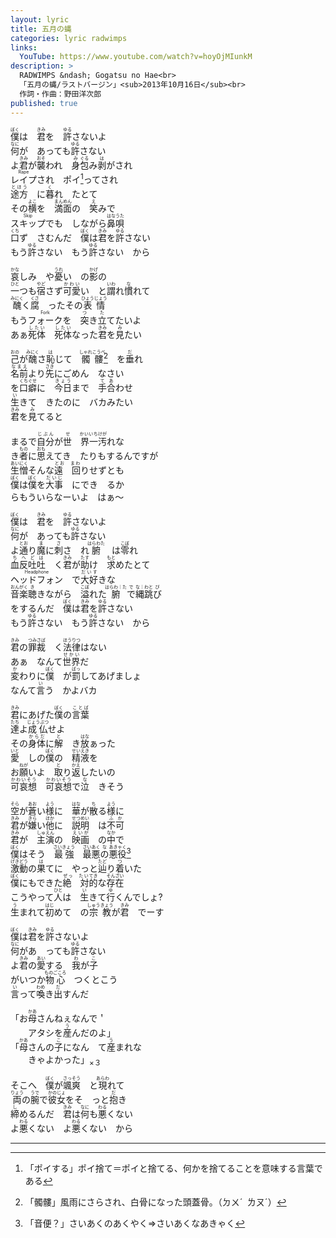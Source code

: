 ```yaml
---
layout: lyric
title: 五月の蝿
categories: lyric radwimps
links:
  YouTube: https://www.youtube.com/watch?v=hoyOjMIunkM
description: >
  RADWIMPS &ndash; Gogatsu no Hae<br>
  「五月の蝿/ラストバージン」<sub>2013年10月16日</sub><br>
  作詞・作曲：野田洋次郎
published: true
---
```


<ruby><rb>僕</rb><rt>ぼく</rt></ruby>は　<ruby><rb>君</rb><rt>きみ</rt></ruby>を　<ruby><rb>許</rb><rt>ゆる</rt></ruby>さないよ<br><ruby><rb>何</rb><rt>なに</rt></ruby>が　あっても<ruby><rb>許</rb><rt>ゆる</rt></ruby>さない<br>よ<ruby><rb>君</rb><rt>きみ</rt></ruby>が<ruby><rb>襲</rb><rt>おそ</rt></ruby>われ　<ruby><rb>身</rb><rt>み</rt></ruby><ruby><rb>包</rb><rt>ぐる</rt></ruby>み<ruby><rb>剥</rb><rt>は</rt></ruby>がされ<br><ruby><rb>レイプ</rb><rt>Rape</rt></ruby>され　ポイ[^poi]ってされ<br><ruby><rb>途方</rb><rt>とほう</rt></ruby>　に<ruby><rb>暮</rb><rt>く</rt></ruby>れ　たとて<br>その<ruby><rb>横</rb><rt>よこ</rt></ruby>を　<ruby><rb>満面</rb><rt>まんめん</rt></ruby>の　<ruby><rb>笑</rb><rt>え</rt></ruby>みで<br><ruby><rb>スキップ</rb><rt>Skip</rt></ruby>でも　しながら<ruby><rb>鼻唄</rb><rt>はなうた</rt></ruby><br><ruby><rb>口</rb><rt>くち</rt></ruby>ず　さむんだ　<ruby><rb>僕</rb><rt>ぼく</rt></ruby>は<ruby><rb>君</rb><rt>きみ</rt></ruby>を<ruby><rb>許</rb><rt>ゆる</rt></ruby>さない<br>もう<ruby><rb>許</rb><rt>ゆる</rt></ruby>さない　もう<ruby><rb>許</rb><rt>ゆる</rt></ruby>さない　から<br>

<ruby><rb>哀</rb><rt>かな</rt></ruby>しみ　や<ruby><rb>憂</rb><rt>うれ</rt></ruby>い　の<ruby><rb>影</rb><rt>かげ</rt></ruby>の<br><ruby><rb>一</rb><rt>ひと</rt></ruby>つも<ruby><rb>宿</rb><rt>やど</rt></ruby>さず<ruby><rb>可愛</rb><rt>かわい</rt></ruby>い　と<ruby><rb>謂</rb><rt>いわ</rt></ruby>れ<ruby><rb>慣</rb><rt>な</rt></ruby>れて<br><ruby><rb>醜</rb><rt>みにく</rt></ruby>く<ruby><rb>腐</rb><rt>くさ</rt></ruby>　ったその<ruby><rb>表情</rb><rt>ひょうじょう</rt></ruby><br>もう<ruby><rb>フォーク</rb><rt>Fork</rt></ruby>を　<ruby><rb>突</rb><rt>つ</rt></ruby>き<ruby><rb>立</rb><rt>た</rt></ruby>てたいよ<br>あぁ<ruby><rb>死体</rb><rt>したい</rt></ruby>　<ruby><rb>死体</rb><rt>したい</rt></ruby>なった<ruby><rb>君</rb><rt>きみ</rt></ruby>を<ruby><rb>見</rb><rt>み</rt></ruby>たい<br>

<ruby><rb>己</rb><rt>おの</rt></ruby>が<ruby><rb>醜</rb><rt>みにく</rt></ruby>さ<ruby><rb>恥</rb><rt>は</rt></ruby>じて　<ruby><rb>髑髏</rb><rt>しゃれこうべ</rt></ruby>[^dkr]　を<ruby><rb>垂</rb><rt>だ</rt></ruby>れ<br><ruby><rb>名前</rb><rt>なまえ</rt></ruby>より<ruby><rb>先</rb><rt>さき</rt></ruby>にごめん　なさい<br>を<ruby><rb>口癖</rb><rt>くちぐせ</rt></ruby>に　<ruby><rb>今日</rb><rt>きょう</rt></ruby>まで　<ruby><rb>手合</rb><rt>てあ</rt></ruby>わせ<br><ruby><rb>生</rb><rt>い</rt></ruby>きて　きたのに　バカみたい<br><ruby><rb>君</rb><rt>きみ</rt></ruby>を<ruby><rb>見</rb><rt>み</rt></ruby>てると<br>

まるで<ruby><rb>自分</rb><rt>じぶん</rt></ruby>が<ruby><rb>世　界一</rb><rt>&ensp;せ　　かいいち</rt></ruby><ruby><rb>汚</rb><rt>けが</rt></ruby>れな<br>き<ruby><rb>者</rb><rt>もの</rt></ruby>に<ruby><rb>思</rb><rt>おも</rt></ruby>えてき　たりもするんですが<br><ruby><rb>生憎</rb><rt>あいにく</rt></ruby>そんな<ruby><rb>遠　回</rb><rt>とお　まわ</rt></ruby>りせずとも<br><ruby><rb>僕</rb><rt>ぼく</rt></ruby>は<ruby><rb>僕</rb><rt>ぼく</rt></ruby>を<ruby><rb>大事</rb><rt>だいじ</rt></ruby>　にでき　るか<br>らもういらなーいよ　はぁ～<br>

<ruby><rb>僕</rb><rt>ぼく</rt></ruby>は　<ruby><rb>君</rb><rt>きみ</rt></ruby>を　<ruby><rb>許</rb><rt>ゆる</rt></ruby>さないよ<br><ruby><rb>何</rb><rt>なに</rt></ruby>が　あっても<ruby><rb>許</rb><rt>ゆる</rt></ruby>さない<br>よ<ruby><rb>通</rb><rt>とお</rt></ruby>り<ruby><rb>魔</rb><rt>ま</rt></ruby>に<ruby><rb>刺</rb><rt>さ</rt></ruby>さ　れ<ruby><rb>腑</rb><rt>はらわた</rt></ruby>　は<ruby><rb>零</rb><rt>こぼ</rt></ruby>れ<br><ruby><rb>血反吐</rb><rt>ちへど</rt></ruby><ruby><rb>吐</rb><rt>は</rt></ruby>　く<ruby><rb>君</rb><rt>きみ</rt></ruby>が<ruby><rb>助</rb><rt>たす</rt></ruby>け　<ruby><rb>求</rb><rt>もと</rt></ruby>めたとて<br><ruby><rb>ヘッドフォン</rb><rt>Headphone</rt></ruby>　で<ruby><rb>大好</rb><rt>だいす</rt></ruby>きな<br><ruby><rb>音楽</rb><rt>おんがく</rt></ruby><ruby><rb>聴</rb><rt>き</rt></ruby>きながら　<ruby><rb>溢</rb><rt>こぼ</rt></ruby>れた<ruby><rb>腑</rb><rt>はらわ｜た</rt></ruby><ruby><rb>で</rb><rt>で</rt></ruby><ruby><rb>縄跳</rb><rt>な｜わと</rt></ruby><ruby><rb>び</rb><rt>び</rt></ruby><br>をするんだ　<ruby><rb>僕</rb><rt>ぼく</rt></ruby>は<ruby><rb>君</rb><rt>きみ</rt></ruby>を<ruby><rb>許</rb><rt>ゆる</rt></ruby>さない<br>もう<ruby><rb>許</rb><rt>ゆる</rt></ruby>さない　もう<ruby><rb>許</rb><rt>ゆる</rt></ruby>さない　から<br>

<ruby><rb>君</rb><rt>きみ</rt></ruby>の<ruby><rb>罪</rb><rt>つみ</rt></ruby><ruby><rb>裁</rb><rt>さば</rt></ruby>　く<ruby><rb>法律</rb><rt>ほうりつ</rt></ruby>はない<br>あぁ　なんて<ruby><rb>世界</rb><rt>せかい</rt></ruby>だ<br><ruby><rb>変</rb><rt>か</rt></ruby>わりに<ruby><rb>僕</rb><rt>ぼく</rt></ruby>　が<ruby><rb>罰</rb><rt>ばっ</rt></ruby>してあげましょ<br>なんて<ruby><rb>言</rb><rt>い</rt></ruby>う　かよバカ<br>

<ruby><rb>君</rb><rt>きみ</rt></ruby>にあげた<ruby><rb>僕</rb><rt>ぼく</rt></ruby>の<ruby><rb>言葉</rb><rt>ことば</rt></ruby><br><ruby><rb>達</rb><rt>たち</rt></ruby>よ<ruby><rb>成仏</rb><rt>じょうぶつ</rt></ruby>せよ<br>その<ruby><rb>身体</rb><rt>からだ</rt></ruby>に<ruby><rb>解</rb><rt>と</rt></ruby>　き<ruby><rb>放</rb><rt>はな</rt></ruby>ぁった<br><ruby><rb>愛</rb><rt>いと</rt></ruby>　しの<ruby><rb>僕</rb><rt>ぼく</rt></ruby>の　<ruby><rb>精液</rb><rt>せいえき</rt></ruby>を<br>お<ruby><rb>願</rb><rt>ねが</rt></ruby>いよ　<ruby><rb>取</rb><rt>と</rt></ruby>り<ruby><rb>返</rb><rt>かえ</rt></ruby>したいの<br><ruby><rb>可哀想</rb><rt>かわいそう</rt></ruby>　<ruby><rb>可哀想</rb><rt>かわいそう</rt></ruby>で<ruby><rb>泣</rb><rt>な</rt></ruby>　きそう<br>

<ruby><rb>空</rb><rt>そら</rt></ruby>が<ruby><rb>蒼</rb><rt>あお</rt></ruby>い<ruby><rb>様</rb><rt>よう</rt></ruby>に　<ruby><rb>華</rb><rt>はな</rt></ruby>が<ruby><rb>散</rb><rt>ち</rt></ruby>る<ruby><rb>様</rb><rt>よう</rt></ruby>に<br><ruby><rb>君</rb><rt>きみ</rt></ruby>が<ruby><rb>嫌</rb><rt>きら</rt></ruby>い<ruby><rb>他</rb><rt>ほか</rt></ruby>に　<ruby><rb>説明</rb><rt>せつめい</rt></ruby>　は<ruby><rb>不可</rb><rt>ふか</rt></ruby><br><ruby><rb>君</rb><rt>きみ</rt></ruby>が　<ruby><rb>主演</rb><rt>しゅえん</rt></ruby>の　<ruby><rb>映画</rb><rt>えいが</rt></ruby>　の<ruby><rb>中</rb><rt>なか</rt></ruby>で<br><ruby><rb>僕</rb><rt>ぼく</rt></ruby>はそう　<ruby><rb>最強</rb><rt>さいきょう</rt></ruby>　<ruby><rb>最悪</rb><rt>さいあく</rt></ruby><ruby><rb>の</rb><rt>な</rt></ruby><ruby><rb>悪役</rb><rt>あきゃく</rt></ruby>[^onbin]<br><ruby><rb>激動</rb><rt>げきどう</rt></ruby>の<ruby><rb>果</rb><rt>は</rt></ruby>てに　やっと<ruby><rb>辿</rb><rt>たど</rt></ruby>り<ruby><rb>着</rb><rt>つ</rt></ruby>いた<br><ruby><rb>僕</rb><rt>ぼく</rt></ruby>にもできた<ruby><rb>絶　対</rb><rt>ぜっ　たい</rt></ruby><ruby><rb>的</rb><rt>てき</rt></ruby>な<ruby><rb>存在</rb><rt>そんざい</rt></ruby><br>こうやって<ruby><rb>人</rb><rt>ひと</rt></ruby>は　<ruby><rb>生</rb><rt>い</rt></ruby>きて<ruby><rb>行</rb><rt>ゆ</rt></ruby>くんでしょ?<br><ruby><rb>生</rb><rt>う</rt></ruby>まれて<ruby><rb>初</rb><rt>はじ</rt></ruby>めて　の<ruby><rb>宗教</rb><rt>しゅうきょう</rt></ruby>が<ruby><rb>君</rb><rt>きみ</rt></ruby>　でーす<br>

<ruby><rb>僕</rb><rt>ぼく</rt></ruby>は<ruby><rb>君</rb><rt>きみ</rt></ruby>を<ruby><rb>許</rb><rt>ゆる</rt></ruby>さないよ<br><ruby><rb>何</rb><rt>なに</rt></ruby>があ　っても<ruby><rb>許</rb><rt>ゆる</rt></ruby>さない<br>よ<ruby><rb>君</rb><rt>きみ</rt></ruby>の<ruby><rb>愛</rb><rt>あい</rt></ruby>する　<ruby><rb>我</rb><rt>わ</rt></ruby>が<ruby><rb>子</rb><rt>こ</rt></ruby><br>がいつか<ruby><rb>物心</rb><rt>ものごころ</rt></ruby>　つくとこう<br><ruby><rb>言</rb><rt>い</rt></ruby>って<ruby><rb>喚</rb><rt>わめ</rt></ruby>き<ruby><rb>出</rb><rt>だ</rt></ruby>すんだ<br>

「お<ruby><rb>母</rb><rt>かあ</rt></ruby>さんねぇなんで＇<br>　　アタシを<ruby><rb>産</rb><rt>う</rt></ruby>んだのよ」<br>
「<ruby><rb>母</rb><rt>かあ</rt></ruby>さんの<ruby><rb>子</rb><rt>こ</rt></ruby>になん　て<ruby><rb>産</rb><rt>う</rt></ruby>まれな<br>　　きゃよかった」<sub>×３</sub><br>

そこへ　<ruby><rb>僕</rb><rt>ぼく</rt></ruby>が<ruby><rb>颯爽</rb><rt>さっそう</rt></ruby>　と<ruby><rb>現</rb><rt>あらわ</rt></ruby>れて<br><ruby><rb>両</rb><rt>りょう</rt></ruby>の<ruby><rb>腕</rb><rt>うで</rt></ruby>で<ruby><rb>彼女</rb><rt>かのじょ</rt></ruby>をそ　っと<ruby><rb>抱</rb><rt>だ</rt></ruby>き<br><ruby><rb>締</rb><rt>し</rt></ruby>めるんだ　<ruby><rb>君</rb><rt>きみ</rt></ruby>は<ruby><rb>何</rb><rt>なに</rt></ruby>も<ruby><rb>悪</rb><rt>わる</rt></ruby>くない<br>よ<ruby><rb>悪</rb><rt>わる</rt></ruby>くない　よ<ruby><rb>悪</rb><rt>わる</rt></ruby>くない　から<br>

---
[^poi]: 「ポイする」ポイ捨て＝ポイと捨てる、何かを捨てることを意味する言葉である
[^dkr]: 「髑髏」風雨にさらされ、白骨になった頭蓋骨。（ㄉㄨˊ&ensp;ㄌㄡˊ）
[^onbin]: 「音便？」さいあくのあくやく⇒さいあくなあきゃく